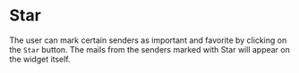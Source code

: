 # Star

The user can mark certain senders as important and favorite by clicking on the `Star` button. The mails from the senders marked with Star will appear on the widget itself.